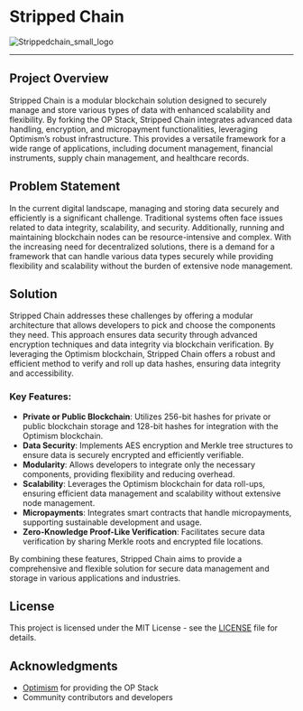 # Stripped Chain

![Strippedchain_small_logo](https://github.com/user-attachments/assets/8aa381d6-0a61-4a8c-b2f8-d884ae685f23)

---

## Project Overview
Stripped Chain is a modular blockchain solution designed to securely manage and store various types of data with enhanced scalability and flexibility. By forking the OP Stack, Stripped Chain integrates advanced data handling, encryption, and micropayment functionalities, leveraging Optimism’s robust infrastructure. This provides a versatile framework for a wide range of applications, including document management, financial instruments, supply chain management, and healthcare records.

## Problem Statement
In the current digital landscape, managing and storing data securely and efficiently is a significant challenge. Traditional systems often face issues related to data integrity, scalability, and security. Additionally, running and maintaining blockchain nodes can be resource-intensive and complex. With the increasing need for decentralized solutions, there is a demand for a framework that can handle various data types securely while providing flexibility and scalability without the burden of extensive node management.

## Solution
Stripped Chain addresses these challenges by offering a modular architecture that allows developers to pick and choose the components they need. This approach ensures data security through advanced encryption techniques and data integrity via blockchain verification. By leveraging the Optimism blockchain, Stripped Chain offers a robust and efficient method to verify and roll up data hashes, ensuring data integrity and accessibility.

### Key Features:
- **Private or Public Blockchain**: Utilizes 256-bit hashes for private or public blockchain storage and 128-bit hashes for integration with the Optimism blockchain.
- **Data Security**: Implements AES encryption and Merkle tree structures to ensure data is securely encrypted and efficiently verifiable.
- **Modularity**: Allows developers to integrate only the necessary components, providing flexibility and reducing overhead.
- **Scalability**: Leverages the Optimism blockchain for data roll-ups, ensuring efficient data management and scalability without extensive node management.
- **Micropayments**: Integrates smart contracts that handle micropayments, supporting sustainable development and usage.
- **Zero-Knowledge Proof-Like Verification**: Facilitates secure data verification by sharing Merkle roots and encrypted file locations.

By combining these features, Stripped Chain aims to provide a comprehensive and flexible solution for secure data management and storage in various applications and industries.

## License
This project is licensed under the MIT License - see the [LICENSE](LICENSE) file for details.

## Acknowledgments
- [Optimism](https://optimism.io) for providing the OP Stack
- Community contributors and developers

